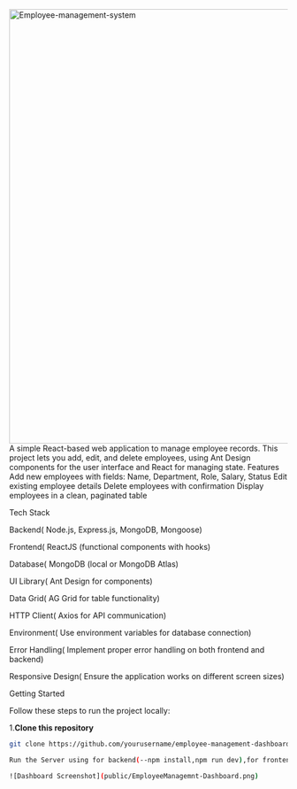 <img width="1458" height="785" alt="Employee-management-system" src="https://github.com/user-attachments/assets/7a5f3b75-4489-4304-95cb-33c562796d6b" />
A simple React-based web application to manage employee records.
This project lets you add, edit, and delete employees, using Ant Design components for the user interface and React for managing state.
Features
Add new employees with fields: Name, Department, Role, Salary, Status
Edit existing employee details
Delete employees with confirmation
Display employees in a clean, paginated table


Tech Stack

Backend( Node.js, Express.js, MongoDB, Mongoose)

Frontend( ReactJS (functional components with hooks)

Database( MongoDB (local or MongoDB Atlas)

UI Library( Ant Design for components)

Data Grid( AG Grid for table functionality)

HTTP Client( Axios for API communication)

Environment( Use environment variables for database connection)

Error Handling( Implement proper error handling on both frontend and backend)

Responsive Design( Ensure the application works on different screen sizes)

Getting Started

Follow these steps to run the project locally:

1.**Clone this repository**

```bash
git clone https://github.com/yourusername/employee-management-dashboard.git

Run the Server using for backend(--npm install,npm run dev),for frontend(--npm install, npm start)

![Dashboard Screenshot](public/EmployeeManagemnt-Dashboard.png)





